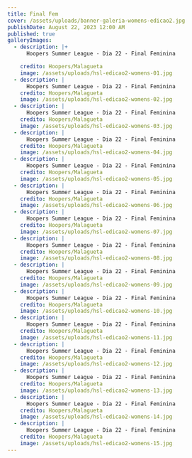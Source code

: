 ```yaml
---
title: Final Fem
cover: /assets/uploads/banner-galeria-womens-edicao2.jpg
publishDate: August 22, 2023 12:00 AM
published: true
galleryImages:
  - description: |+
      Hoopers Summer League - Dia 22 - Final Feminina

    credito: Hoopers/Malagueta
    image: /assets/uploads/hsl-edicao2-womens-01.jpg
  - description: |
      Hoopers Summer League - Dia 22 - Final Feminina
    credito: Hoopers/Malagueta
    image: /assets/uploads/hsl-edicao2-womens-02.jpg
  - description: |
      Hoopers Summer League - Dia 22 - Final Feminina
    credito: Hoopers/Malagueta
    image: /assets/uploads/hsl-edicao2-womens-03.jpg
  - description: |
      Hoopers Summer League - Dia 22 - Final Feminina
    credito: Hoopers/Malagueta
    image: /assets/uploads/hsl-edicao2-womens-04.jpg
  - description: |
      Hoopers Summer League - Dia 22 - Final Feminina
    credito: Hoopers/Malagueta
    image: /assets/uploads/hsl-edicao2-womens-05.jpg
  - description: |
      Hoopers Summer League - Dia 22 - Final Feminina
    credito: Hoopers/Malagueta
    image: /assets/uploads/hsl-edicao2-womens-06.jpg
  - description: |
      Hoopers Summer League - Dia 22 - Final Feminina
    credito: Hoopers/Malagueta
    image: /assets/uploads/hsl-edicao2-womens-07.jpg
  - description: |
      Hoopers Summer League - Dia 22 - Final Feminina
    credito: Hoopers/Malagueta
    image: /assets/uploads/hsl-edicao2-womens-08.jpg
  - description: |
      Hoopers Summer League - Dia 22 - Final Feminina
    credito: Hoopers/Malagueta
    image: /assets/uploads/hsl-edicao2-womens-09.jpg
  - description: |
      Hoopers Summer League - Dia 22 - Final Feminina
    credito: Hoopers/Malagueta
    image: /assets/uploads/hsl-edicao2-womens-10.jpg
  - description: |
      Hoopers Summer League - Dia 22 - Final Feminina
    credito: Hoopers/Malagueta
    image: /assets/uploads/hsl-edicao2-womens-11.jpg
  - description: |
      Hoopers Summer League - Dia 22 - Final Feminina
    credito: Hoopers/Malagueta
    image: /assets/uploads/hsl-edicao2-womens-12.jpg
  - description: |
      Hoopers Summer League - Dia 22 - Final Feminina
    credito: Hoopers/Malagueta
    image: /assets/uploads/hsl-edicao2-womens-13.jpg
  - description: |
      Hoopers Summer League - Dia 22 - Final Feminina
    credito: Hoopers/Malagueta
    image: /assets/uploads/hsl-edicao2-womens-14.jpg
  - description: |
      Hoopers Summer League - Dia 22 - Final Feminina
    credito: Hoopers/Malagueta
    image: /assets/uploads/hsl-edicao2-womens-15.jpg
---
```

